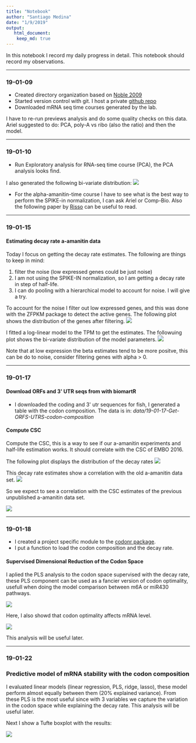 ```yaml
---
title: "Notebook"
author: "Santiago Medina"
date: "1/9/2019"
output:
   html_document:
    keep_md: true
---
```


In this notebook I record my daily progress in detail. This notebook should record
my observations.

***
### 19-01-09

+ Created directory organization based on [Noble 2009](https://journals.plos.org/ploscompbiol/article?id=10.1371/journal.pcbi.1000424)
+ Started version control with git. I host a private [github repo](https://github.com/santiago1234/MZT-rna-stability)
+ Downloaded mRNA seq time courses generated by the lab.

I have to re-run previews analysis and do some quality checks on this data. Ariel suggested to do: PCA, poly-A vs ribo (also the ratio) and then the model.

***
### 19-01-10

+ Run Exploratory analysis for RNA-seq time course (PCA), the PCA analysis looks find.

I also generated the following bi-variate distribution: ![](../../results/19-01-10-EDA-RNA-time-course/figures/bivariate_polyA-1.png)

- For the alpha-amanitin-time course I have to see what is the best way to perform the SPIKE-in normalization, I can
  ask Ariel or Comp-Bio. Also the following paper by [Risso](https://www.nature.com/articles/nbt.2931) can be useful to read.

***
### 19-01-15 

#### Estimating decay rate a-amanitin data

Today I focus on getting the decay rate estimates. The following are things to keep in mind:

1. filter the noise (low expressed genes could be just noise)
2. I am not using the SPIKE-IN normalization, so I am getting a decay rate in step of half-life.
3. I can do pooling with a hierarchical model to account for noise. I will give a try.

To account for the noise I filter out low expressed genes, and this was done with the ZFPKM package to detect the active genes. The following plot shows the distribution of the genes after filtering. ![](../../results/19-01-11-GetDecayRateFromTimeCourse/figures/active_genes-1.png)

I fitted a log-linear model to the TPM to get the estimates. The followuing plot shows the bi-variate distribution of the model parameters. ![](../../results/19-01-11-GetDecayRateFromTimeCourse/figures/get_estimates-1.png)

Note that at low expression the beta estimates tend to be more positve, this can be do to noise, consider filtering genes with alpha > 0.

***
### 19-01-17

#### Download ORFs and 3' UTR seqs from with biomartR

+ I downloaded the coding and 3' utr sequences for fish, I generated a table with the codon composition.
  The data is in: *data/19-01-17-Get-ORFS-UTRS-codon-composition*


#### Compute CSC

Compute the CSC, this is a way to see if our a-amanitin experiments and
half-life estimation works. It should correlate with the CSC of EMBO 2016.

The following plot displays the distribution of the decay rates ![](../../results/19-01-17-EstimateCSC/figures/vis-1.png)

This decay rate estimates show a correlation with the old a-amanitin data set.
![](../../results/19-01-17-EstimateCSC/figures/cor_with_old_data-1.png)

So we expect to see a correlation with the CSC estimates of the previous unpublished a-amanitin data set.

![](../../results/19-01-17-EstimateCSC/figures/csc_cors-1.png)

***
### 19-01-18

+ I created a project specific module to the [codonr package](https://github.com/santiago1234/codonr/blob/master/R/project_mzt_utils.R).
+ I put a function to load the codon composition and the decay rate.

#### Supervised Dimensional Reduction of the Codon Space

I aplied the PLS analysis to the codon space supervised with the decay rate, these PLS component can be used as a fancier version of codon optimality, usefull when doing the model comparison between m6A or miR430 pathways.

![](../../results/19-01-18-ObtainEstimateOfCodonOptimalityPLS/figures/pls_cor_decay-1.png)

Here, I also showd that codon optimality affects mRNA level.

![](../../results/19-01-18-ObtainEstimateOfCodonOptimalityPLS/figures/pls_expression-1.png)

This analysis will be useful later.

***
### 19-01-22

### Predictive model of mRNA stability with the codon composition

I  evaluated linear models (linear regression, PLS, ridge, lasso), these model perform almost equally between them (20% explained variance). From these PLS is the most useful since with 3 variables we capture the variation in the codon space while explaining the decay rate. This analysis will be useful later.

Next I show a Tufte boxplot with the results:

![](../../results/19-01-22-PredictiveModelMrnaStability/figures/linear_results_linear_models-1.png)


